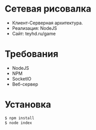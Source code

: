# Сетевая рисовалка
- Клиент-Серверная архитектура.
- Реализация: NodeJS
- Сайт: teyhd.ru/game
# Требования
- NodeJS
- NPM
- SocketIO
- Веб-сервер
# Установка
```sh
$ npm install
$ node index
```